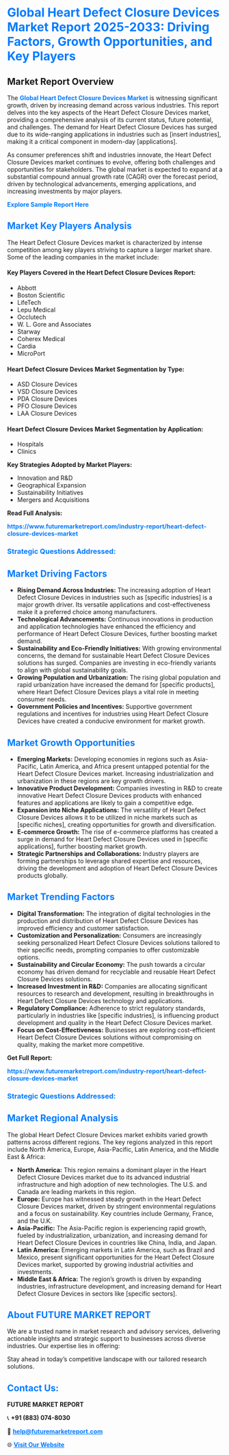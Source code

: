 <h1 style="color: #007BFF;">Global Heart Defect Closure Devices Market Report 2025-2033: Driving Factors, Growth Opportunities, and Key Players</h1>

<section id="overview">
<h2>Market Report Overview</h2>
<p>The <a href="https://www.futuremarketreport.com/industry-report/heart-defect-closure-devices-market" style="color: #007BFF; text-decoration: none;"><strong>Global Heart Defect Closure Devices Market</strong></a> is witnessing significant growth, driven by increasing demand across various industries. This report delves into the key aspects of the Heart Defect Closure Devices market, providing a comprehensive analysis of its current status, future potential, and challenges. The demand for Heart Defect Closure Devices has surged due to its wide-ranging applications in industries such as [insert industries], making it a critical component in modern-day [applications].</p>
<p>As consumer preferences shift and industries innovate, the Heart Defect Closure Devices market continues to evolve, offering both challenges and opportunities for stakeholders. The global market is expected to expand at a substantial compound annual growth rate (CAGR) over the forecast period, driven by technological advancements, emerging applications, and increasing investments by major players.</p>
</section>

<section id="overview">
<p><a href="https://www.futuremarketreport.com/request-sample/reportId=27299" style="color: #007BFF; text-decoration: none;"><strong>Explore Sample Report Here</strong></a></p>
</section>

<section id="key-players">
<h2 style="color: #007BFF;">Market Key Players Analysis</h2>
<p>The Heart Defect Closure Devices market is characterized by intense competition among key players striving to capture a larger market share. Some of the leading companies in the market include:</p>
<h4>Key Players Covered in the Heart Defect Closure Devices Report:</h4>
<ul><li>Abbott</li><li>Boston Scientific</li><li>LifeTech</li><li>Lepu Medical</li><li>Occlutech</li><li>W. L. Gore and Associates</li><li>Starway</li><li>Coherex Medical</li><li>Cardia</li><li>MicroPort</li></ul>
<h4>Heart Defect Closure Devices Market Segmentation by Type:</h4>
<ul><li>ASD Closure Devices</li><li>VSD Closure Devices</li><li>PDA Closure Devices</li><li>PFO Closure Devices</li><li>LAA Closure Devices</li></ul>

<h4>Heart Defect Closure Devices Market Segmentation by Application:</h4>
<ul><li>Hospitals</li><li>Clinics</li></ul>
<p><strong>Key Strategies Adopted by Market Players:</strong></p>
<ul>
<li>Innovation and R&D</li>
<li>Geographical Expansion</li>
<li>Sustainability Initiatives</li>
<li>Mergers and Acquisitions</li>
</ul>
</section>

<section>
<p><strong>Read Full Analysis: </strong></p><a href="https://www.futuremarketreport.com/industry-report/heart-defect-closure-devices-market" style="color: #007BFF; text-decoration: none;"><strong>https://www.futuremarketreport.com/industry-report/heart-defect-closure-devices-market</strong></a>
<h3 style="color: #007BFF;">Strategic Questions Addressed:</h3>
</section>

<section id="driving-factors">
<h2 style="color: #007BFF;">Market Driving Factors</h2>
<ul>
<li><strong>Rising Demand Across Industries:</strong> The increasing adoption of Heart Defect Closure Devices in industries such as [specific industries] is a major growth driver. Its versatile applications and cost-effectiveness make it a preferred choice among manufacturers.</li>
<li><strong>Technological Advancements:</strong> Continuous innovations in production and application technologies have enhanced the efficiency and performance of Heart Defect Closure Devices, further boosting market demand.</li>
<li><strong>Sustainability and Eco-Friendly Initiatives:</strong> With growing environmental concerns, the demand for sustainable Heart Defect Closure Devices solutions has surged. Companies are investing in eco-friendly variants to align with global sustainability goals.</li>
<li><strong>Growing Population and Urbanization:</strong> The rising global population and rapid urbanization have increased the demand for [specific products], where Heart Defect Closure Devices plays a vital role in meeting consumer needs.</li>
<li><strong>Government Policies and Incentives:</strong> Supportive government regulations and incentives for industries using Heart Defect Closure Devices have created a conducive environment for market growth.</li>
</ul>
</section>

<section id="growth-opportunities">
<h2 style="color: #007BFF;">Market Growth Opportunities</h2>
<ul>
<li><strong>Emerging Markets:</strong> Developing economies in regions such as Asia-Pacific, Latin America, and Africa present untapped potential for the Heart Defect Closure Devices market. Increasing industrialization and urbanization in these regions are key growth drivers.</li>
<li><strong>Innovative Product Development:</strong> Companies investing in R&D to create innovative Heart Defect Closure Devices products with enhanced features and applications are likely to gain a competitive edge.</li>
<li><strong>Expansion into Niche Applications:</strong> The versatility of Heart Defect Closure Devices allows it to be utilized in niche markets such as [specific niches], creating opportunities for growth and diversification.</li>
<li><strong>E-commerce Growth:</strong> The rise of e-commerce platforms has created a surge in demand for Heart Defect Closure Devices used in [specific applications], further boosting market growth.</li>
<li><strong>Strategic Partnerships and Collaborations:</strong> Industry players are forming partnerships to leverage shared expertise and resources, driving the development and adoption of Heart Defect Closure Devices products globally.</li>
</ul>
</section>

<section id="trending-factors">
<h2 style="color: #007BFF;">Market Trending Factors</h2>
<ul>
<li><strong>Digital Transformation:</strong> The integration of digital technologies in the production and distribution of Heart Defect Closure Devices has improved efficiency and customer satisfaction.</li>
<li><strong>Customization and Personalization:</strong> Consumers are increasingly seeking personalized Heart Defect Closure Devices solutions tailored to their specific needs, prompting companies to offer customizable options.</li>
<li><strong>Sustainability and Circular Economy:</strong> The push towards a circular economy has driven demand for recyclable and reusable Heart Defect Closure Devices solutions.</li>
<li><strong>Increased Investment in R&D:</strong> Companies are allocating significant resources to research and development, resulting in breakthroughs in Heart Defect Closure Devices technology and applications.</li>
<li><strong>Regulatory Compliance:</strong> Adherence to strict regulatory standards, particularly in industries like [specific industries], is influencing product development and quality in the Heart Defect Closure Devices market.</li>
<li><strong>Focus on Cost-Effectiveness:</strong> Businesses are exploring cost-efficient Heart Defect Closure Devices solutions without compromising on quality, making the market more competitive.</li>
</ul>
</section>

<section>
<p><strong>Get Full Report: </strong></p><a href="https://www.futuremarketreport.com/industry-report/heart-defect-closure-devices-market" style="color: #007BFF; text-decoration: none;"><strong>https://www.futuremarketreport.com/industry-report/heart-defect-closure-devices-market</strong></a>
<h3 style="color: #007BFF;">Strategic Questions Addressed:</h3>
</section>


<section id="regional-analysis">
<h2 style="color: #007BFF;">Market Regional Analysis</h2>
<p>The global Heart Defect Closure Devices market exhibits varied growth patterns across different regions. The key regions analyzed in this report include North America, Europe, Asia-Pacific, Latin America, and the Middle East & Africa:</p>
<ul>
<li><strong>North America:</strong> This region remains a dominant player in the Heart Defect Closure Devices market due to its advanced industrial infrastructure and high adoption of new technologies. The U.S. and Canada are leading markets in this region.</li>
<li><strong>Europe:</strong> Europe has witnessed steady growth in the Heart Defect Closure Devices market, driven by stringent environmental regulations and a focus on sustainability. Key countries include Germany, France, and the U.K.</li>
<li><strong>Asia-Pacific:</strong> The Asia-Pacific region is experiencing rapid growth, fueled by industrialization, urbanization, and increasing demand for Heart Defect Closure Devices in countries like China, India, and Japan.</li>
<li><strong>Latin America:</strong> Emerging markets in Latin America, such as Brazil and Mexico, present significant opportunities for the Heart Defect Closure Devices market, supported by growing industrial activities and investments.</li>
<li><strong>Middle East & Africa:</strong> The region’s growth is driven by expanding industries, infrastructure development, and increasing demand for Heart Defect Closure Devices in sectors like [specific sectors].</li>
</ul>
</section>

<footer>
<h2 style="color: #007BFF;">About FUTURE MARKET REPORT</h2>
<p>We are a trusted name in market research and advisory services, delivering actionable insights and strategic support to businesses across diverse industries. Our expertise lies in offering:</p>

<p>Stay ahead in today’s competitive landscape with our tailored research solutions.</p>

<h2 style="color: #007BFF;">Contact Us:</h2>
<p><strong>FUTURE MARKET REPORT</strong></p>
<p>📞 <strong>+91 (883) 074-8030</strong></p>
<p>📧 <strong><a href="mailto:help@futuremarketreport.com" style="color: #007BFF;">help@futuremarketreport.com</a></strong></p>
<p>🌐 <strong><a href="https://www.futuremarketreport.com/" style="color: #007BFF;">Visit Our Website</a></strong></p>
</footer>